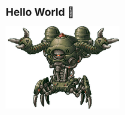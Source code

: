 # Hello World  👋

<img align="center" src="https://raw.githubusercontent.com/KravitzMC/KravitzMC/main/aa4.gif"> 



